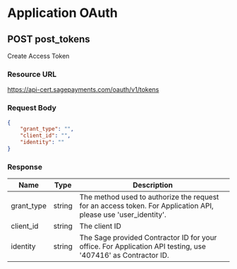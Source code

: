 # Application OAuth

## POST post_tokens

Create Access Token

### Resource URL

https://api-cert.sagepayments.com/oauth/v1/tokens

### Request Body

```JSON
{
    "grant_type": "",
    "client_id": "",
    "identity": ""
}
```

### Response

| Name       | Type   | Description                                                                                                    |
|------------|--------|----------------------------------------------------------------------------------------------------------------|
| grant_type | string | The method used to authorize the request for an access token. For Application API, please use 'user_identity'. |
| client_id  | string | The client ID                                                                                                  |
| identity   | string | The Sage provided Contractor ID for your office. For Application API testing, use '407416' as Contractor ID.   |
